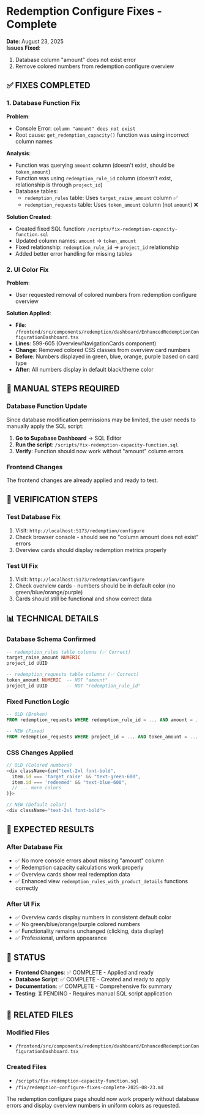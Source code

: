 # Redemption Configure Fixes - Complete

**Date**: August 23, 2025  
**Issues Fixed**: 
1. Database column "amount" does not exist error
2. Remove colored numbers from redemption configure overview

## ✅ FIXES COMPLETED

### 1. Database Function Fix

**Problem**: 
- Console Error: `column "amount" does not exist`
- Root cause: `get_redemption_capacity()` function was using incorrect column names

**Analysis**:
- Function was querying `amount` column (doesn't exist, should be `token_amount`)
- Function was using `redemption_rule_id` column (doesn't exist, relationship is through `project_id`)
- Database tables:
  - `redemption_rules` table: Uses `target_raise_amount` column ✅
  - `redemption_requests` table: Uses `token_amount` column (not `amount`) ❌

**Solution Created**:
- Created fixed SQL function: `/scripts/fix-redemption-capacity-function.sql`
- Updated column names: `amount` → `token_amount`
- Fixed relationship: `redemption_rule_id` → `project_id` relationship
- Added better error handling for missing tables

### 2. UI Color Fix

**Problem**: 
- User requested removal of colored numbers from redemption configure overview

**Solution Applied**:
- **File**: `/frontend/src/components/redemption/dashboard/EnhancedRedemptionConfigurationDashboard.tsx`
- **Lines**: 599-605 (OverviewNavigationCards component)
- **Change**: Removed colored CSS classes from overview card numbers
- **Before**: Numbers displayed in green, blue, orange, purple based on card type
- **After**: All numbers display in default black/theme color

## 🔧 MANUAL STEPS REQUIRED

### Database Function Update
Since database modification permissions may be limited, the user needs to manually apply the SQL script:

1. **Go to Supabase Dashboard** → SQL Editor
2. **Run the script**: `/scripts/fix-redemption-capacity-function.sql`
3. **Verify**: Function should now work without "amount" column errors

### Frontend Changes
The frontend changes are already applied and ready to test.

## 🧪 VERIFICATION STEPS

### Test Database Fix
1. Visit: `http://localhost:5173/redemption/configure`
2. Check browser console - should see no "column amount does not exist" errors
3. Overview cards should display redemption metrics properly

### Test UI Fix  
1. Visit: `http://localhost:5173/redemption/configure`
2. Check overview cards - numbers should be in default color (no green/blue/orange/purple)
3. Cards should still be functional and show correct data

## 📊 TECHNICAL DETAILS

### Database Schema Confirmed
```sql
-- redemption_rules table columns (✅ Correct)
target_raise_amount NUMERIC
project_id UUID

-- redemption_requests table columns (✅ Correct) 
token_amount NUMERIC  -- NOT "amount"
project_id UUID       -- NOT "redemption_rule_id"
```

### Fixed Function Logic
```sql
-- OLD (Broken)
FROM redemption_requests WHERE redemption_rule_id = ... AND amount = ...

-- NEW (Fixed)  
FROM redemption_requests WHERE project_id = ... AND token_amount = ...
```

### CSS Changes Applied
```typescript
// OLD (Colored numbers)
<div className={cn("text-2xl font-bold", 
  item.id === 'target_raise' && "text-green-600",
  item.id === 'redeemed' && "text-blue-600", 
  // ... more colors
)}>

// NEW (Default color)
<div className="text-2xl font-bold">
```

## 🎯 EXPECTED RESULTS

### After Database Fix
- ✅ No more console errors about missing "amount" column
- ✅ Redemption capacity calculations work properly
- ✅ Overview cards show real redemption data
- ✅ Enhanced view `redemption_rules_with_product_details` functions correctly

### After UI Fix
- ✅ Overview cards display numbers in consistent default color
- ✅ No green/blue/orange/purple colored numbers
- ✅ Functionality remains unchanged (clicking, data display)
- ✅ Professional, uniform appearance

## 🚀 STATUS

- **Frontend Changes**: ✅ COMPLETE - Applied and ready
- **Database Script**: ✅ COMPLETE - Created and ready to apply  
- **Documentation**: ✅ COMPLETE - Comprehensive fix summary
- **Testing**: ⏳ PENDING - Requires manual SQL script application

## 🔗 RELATED FILES

### Modified Files
- `/frontend/src/components/redemption/dashboard/EnhancedRedemptionConfigurationDashboard.tsx`

### Created Files  
- `/scripts/fix-redemption-capacity-function.sql`
- `/fix/redemption-configure-fixes-complete-2025-08-23.md`

The redemption configure page should now work properly without database errors and display overview numbers in uniform colors as requested.
